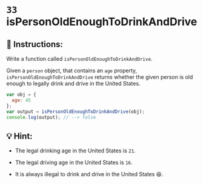 # `33` isPersonOldEnoughToDrinkAndDrive

## 📝 Instructions:

Write a function called `isPersonOldEnoughToDrinkAndDrive`.

Given a `person` object, that contains an `age` property, `isPersonOldEnoughToDrinkAndDrive` returns whether the given person is old enough to legally drink and drive in the United States.

```Javascript
var obj = {
  age: 45
};
var output = isPersonOldEnoughToDrinkAndDrive(obj);
console.log(output); // --> false
```
## 💡 Hint:

* The legal drinking age in the United States is `21`.

* The legal driving age in the United States is `16`.

* It is always illegal to drink and drive in the United States 😆.

